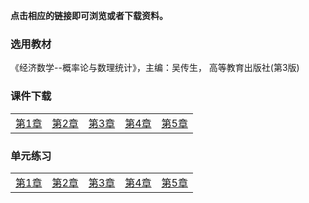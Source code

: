 **点击相应的链接即可浏览或者下载资料。**

### 选用教材

《经济数学--概率论与数理统计》，主编：吴传生， 高等教育出版社(第3版)

### 课件下载

|                                           |                                           |                                           |                                           |                                           |
| :---------------------------------------: | :---------------------------------------: | :---------------------------------------: | :---------------------------------------: | :---------------------------------------: |
| <a href='./docs/xsim_chap1.pdf'>第1章</a> | <a href='./docs/xsim_chap2.pdf'>第2章</a> | <a href='./docs/xsim_chap3.pdf'>第3章</a> | <a href='./docs/xsim_chap4.pdf'>第4章</a> | <a href='./docs/xsim_chap5.pdf'>第5章</a> |

### 单元练习

|                                           |                                           |                                           |                                           |                                           |
| :---------------------------------------: | :---------------------------------------: | :---------------------------------------: | :---------------------------------------: | :---------------------------------------: |
| <a href='./docs/xsim_chap1.pdf'>第1章</a> | <a href='./docs/xsim_chap2.pdf'>第2章</a> | <a href='./docs/xsim_chap3.pdf'>第3章</a> | <a href='./docs/xsim_chap4.pdf'>第4章</a> | <a href='./docs/xsim_chap5.pdf'>第5章</a> |

